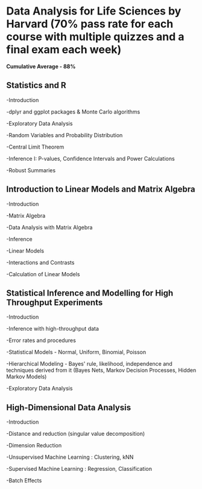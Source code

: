 # Data Analysis for Life Sciences by Harvard (70% pass rate for each course with multiple quizzes and a final exam each week)
**Cumulative Average - 88%**

## Statistics and R

-Introduction 

-dplyr and ggplot packages & Monte Carlo algorithms

-Exploratory Data Analysis

-Random Variables and Probability Distribution

-Central Limit Theorem

-Inference I: P-values, Confidence Intervals and Power Calculations

-Robust Summaries

## Introduction to Linear Models and Matrix Algebra

-Introduction

-Matrix Algebra

-Data Analysis with Matrix Algebra

-Inference

-Linear Models

-Interactions and Contrasts

-Calculation of Linear Models

## Statistical Inference and Modelling for High Throughput Experiments

-Introduction

-Inference with high-throughput data

-Error rates and procedures

-Statistical Models - Normal, Uniform, Binomial, Poisson

-Hierarchical Modeling - Bayes' rule, likelihood, independence and techniques derived from it
(Bayes Nets, Markov Decision Processes, Hidden Markov Models)

-Exploratory Data Analysis

## High-Dimensional Data Analysis

-Introduction

-Distance and reduction (singular value decomposition)

-Dimension Reduction

-Unsupervised Machine Learning : Clustering, kNN

-Supervised Machine Learning : Regression, Classification

-Batch Effects
